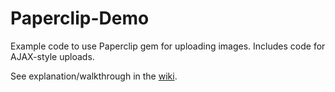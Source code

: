 Paperclip-Demo
==============

Example code to use Paperclip gem for uploading images. Includes code for AJAX-style uploads. 

See explanation/walkthrough in the [wiki](https://github.com/feifanzhou/Paperclip-Demo/wiki).

